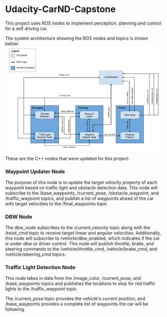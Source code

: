 # Udacity-CarND-Capstone
This project uses ROS nodes to implement perception, planning and control for a self driving car.

The system architecture showing the ROS nodes and topics is shown below:
<img src='https://github.com/leeping-ng/Udacity-CarND-Capstone/blob/master/imgs/System%20Architecture.JPG'>

These are the C++ nodes that were updated for this project: 

### Waypoint Updater Node
The purpose of this node is to update the target velocity property of each waypoint based on traffic light and obstacle detection data. This node will subscribe to the /base_waypoints, /current_pose, /obstacle_waypoint, and /traffic_waypoint topics, and publish a list of waypoints ahead of the car with target velocities to the /final_waypoints topic

### DBW Node
The dbw_node subscribes to the /current_velocity topic along with the /twist_cmd topic to receive target linear and angular velocities. Additionally, this node will subscribe to /vehicle/dbw_enabled, which indicates if the car is under dbw or driver control. This node will publish throttle, brake, and steering commands to the /vehicle/throttle_cmd, /vehicle/brake_cmd, and /vehicle/steering_cmd topics.

### Traffic Light Detection Node
This node takes in data from the /image_color, /current_pose, and /base_waypoints topics and publishes the locations to stop for red traffic lights to the /traffic_waypoint topic.

The /current_pose topic provides the vehicle's current position, and /base_waypoints provides a complete list of waypoints the car will be following.
